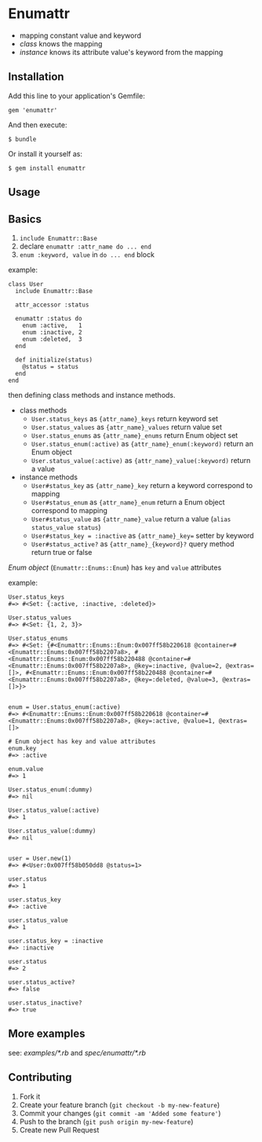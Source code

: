 # Enumattr

* mapping constant value and keyword
* _class_ knows the mapping
* _instance_ knows its attribute value's keyword from the mapping

## Installation

Add this line to your application's Gemfile:

    gem 'enumattr'

And then execute:

    $ bundle

Or install it yourself as:

    $ gem install enumattr

## Usage

## Basics

1. `include Enumattr::Base`
2. declare `enumattr :attr_name do ... end`
3. `enum :keyword, value` in `do ... end` block

example:

    class User
      include Enumattr::Base

      attr_accessor :status

      enumattr :status do
        enum :active,   1
        enum :inactive, 2
        enum :deleted,  3
      end

      def initialize(status)
        @status = status
      end
    end

then defining class methods and instance methods.

* class methods
  * `User.status_keys` as `{attr_name}_keys` return keyword set
  * `User.status_values` as `{attr_name}_values` return value set
  * `User.status_enums` as `{attr_name}_enums` return Enum object set
  * `User.status_enum(:active)` as `{attr_name}_enum(:keyword)` return an Enum object
  * `User.status_value(:active)` as `{attr_name}_value(:keyword)` return a value
* instance methods
  * `User#status_key` as `{attr_name}_key` return a keyword correspond to mapping
  * `User#status_enum` as `{attr_name}_enum` return a Enum object correspond to mapping
  * `User#status_value` as `{attr_name}_value` return a value (`alias status_value status`)
  * `User#status_key = :inactive` as `{attr_name}_key=` setter by keyword
  * `User#status_active?` as `{attr_name}_{keyword}?` query method return true or false

_Enum object_ (`Enumattr::Enums::Enum`) has `key` and `value` attributes

example:

    User.status_keys
    #=> #<Set: {:active, :inactive, :deleted}>

    User.status_values
    #=> #<Set: {1, 2, 3}>

    User.status_enums
    #=> #<Set: {#<Enumattr::Enums::Enum:0x007ff58b220618 @container=#<Enumattr::Enums:0x007ff58b2207a8>, #<Enumattr::Enums::Enum:0x007ff58b220488 @container=#<Enumattr::Enums:0x007ff58b2207a8>, @key=:inactive, @value=2, @extras=[]>, #<Enumattr::Enums::Enum:0x007ff58b220488 @container=#<Enumattr::Enums:0x007ff58b2207a8>, @key=:deleted, @value=3, @extras=[]>}>


    enum = User.status_enum(:active)
    #=> #<Enumattr::Enums::Enum:0x007ff58b220618 @container=#<Enumattr::Enums:0x007ff58b2207a8>, @key=:active, @value=1, @extras=[]>

    # Enum object has key and value attributes
    enum.key
    #=> :active

    enum.value
    #=> 1

    User.status_enum(:dummy)
    #=> nil

    User.status_value(:active)
    #=> 1

    User.status_value(:dummy)
    #=> nil


    user = User.new(1)
    #=> #<User:0x007ff58b050dd8 @status=1>

    user.status
    #=> 1

    user.status_key
    #=> :active

    user.status_value
    #=> 1

    user.status_key = :inactive
    #=> :inactive

    user.status
    #=> 2

    user.status_active?
    #=> false

    user.status_inactive?
    #=> true

## More examples

see: _examples/*.rb_ and _spec/enumattr/*.rb_

## Contributing

1. Fork it
2. Create your feature branch (`git checkout -b my-new-feature`)
3. Commit your changes (`git commit -am 'Added some feature'`)
4. Push to the branch (`git push origin my-new-feature`)
5. Create new Pull Request
